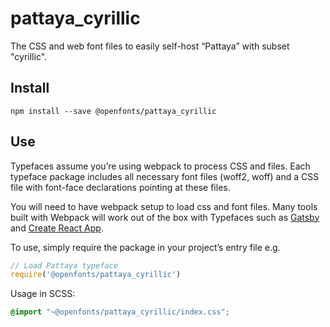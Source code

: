 
# pattaya_cyrillic

The CSS and web font files to easily self-host “Pattaya” with subset "cyrillic".

## Install

`npm install --save @openfonts/pattaya_cyrillic`

## Use

Typefaces assume you’re using webpack to process CSS and files. Each typeface
package includes all necessary font files (woff2, woff) and a CSS file with
font-face declarations pointing at these files.

You will need to have webpack setup to load css and font files. Many tools built
with Webpack will work out of the box with Typefaces such as [Gatsby](https://github.com/gatsbyjs/gatsby)
and [Create React App](https://github.com/facebookincubator/create-react-app).

To use, simply require the package in your project’s entry file e.g.

```javascript
// Load Pattaya typeface
require('@openfonts/pattaya_cyrillic')
```

Usage in SCSS:
```scss
@import "~@openfonts/pattaya_cyrillic/index.css";
```
